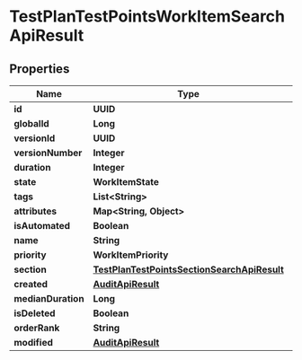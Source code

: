 

# TestPlanTestPointsWorkItemSearchApiResult


## Properties

| Name | Type | Description | Notes |
|------------ | ------------- | ------------- | -------------|
|**id** | **UUID** |  |  |
|**globalId** | **Long** |  |  |
|**versionId** | **UUID** |  |  |
|**versionNumber** | **Integer** |  |  |
|**duration** | **Integer** |  |  |
|**state** | **WorkItemState** |  |  |
|**tags** | **List&lt;String&gt;** |  |  |
|**attributes** | **Map&lt;String, Object&gt;** |  |  |
|**isAutomated** | **Boolean** |  |  |
|**name** | **String** |  |  |
|**priority** | **WorkItemPriority** |  |  |
|**section** | [**TestPlanTestPointsSectionSearchApiResult**](TestPlanTestPointsSectionSearchApiResult.md) |  |  |
|**created** | [**AuditApiResult**](AuditApiResult.md) |  |  |
|**medianDuration** | **Long** |  |  [optional] |
|**isDeleted** | **Boolean** |  |  [optional] |
|**orderRank** | **String** |  |  [optional] |
|**modified** | [**AuditApiResult**](AuditApiResult.md) |  |  [optional] |



